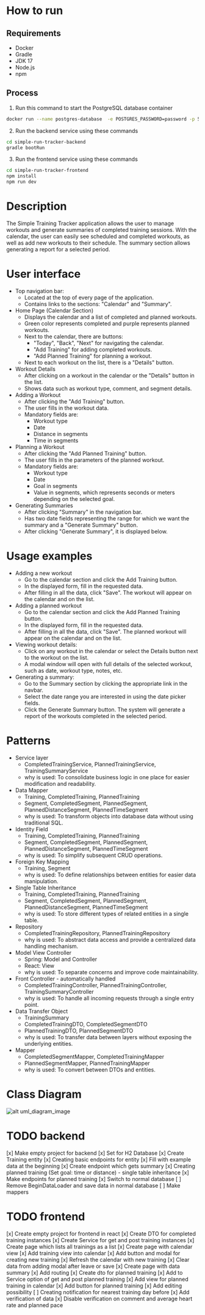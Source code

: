# How to run
## Requirements
- Docker
- Gradle
- JDK 17
- Node.js
- npm
## Process
1. Run this command to start the PostgreSQL database container
```bash
docker run --name postgres-database  -e POSTGRES_PASSWORD=password -p 5432:5432 -d postgres
```
2. Run the backend service using these commands
```bash
cd simple-run-tracker-backend
gradle bootRun
```

3. Run the frontend service using these commands
```bash
cd simple-run-tracker-frontend
npm install
npm run dev
```

# Description
The Simple Training Tracker application allows the user to manage workouts and generate summaries of completed training sessions. With the calendar, the user can easily see scheduled and completed workouts, as well as add new workouts to their schedule. The summary section allows generating a report for a selected period.

# User interface
- Top navigation bar:
    - Located at the top of every page of the application.
    - Contains links to the sections: "Calendar" and "Summary".
- Home Page (Calendar Section)
    - Displays the calendar and a list of completed and planned workouts.
    - Green color represents completed and purple represents planned workouts.
    - Next to the calendar, there are buttons:
        - "Today", "Back", "Next" for navigating the calendar.
        - "Add Training" for adding completed workouts.
        - "Add Planned Training" for planning a workout.
    - Next to each workout on the list, there is a "Details" button.
- Workout Details
    - After clicking on a workout in the calendar or the "Details" button in the list.
    - Shows data such as workout type, comment, and segment details.
- Adding a Workout
    - After clicking the "Add Training" button.
    - The user fills in the workout data.
    - Mandatory fields are:
        - Workout type
        - Date
        - Distance in segments
        - Time in segments
- Planning a Workout
    - After clicking the "Add Planned Training" button.
    - The user fills in the parameters of the planned workout.
    - Mandatory fields are:
        - Workout type
        - Date
        - Goal in segments
        - Value in segments, which represents seconds or meters depending on the selected goal.
- Generating Summaries
    - After clicking "Summary" in the navigation bar.
    - Has two date fields representing the range for which we want the summary and a "Generate Summary" button.
    - After clicking "Generate Summary", it is displayed below.

# Usage examples
- Adding a new workout
    - Go to the calendar section and click the Add Training button.
    - In the displayed form, fill in the requested data.
    - After filling in all the data, click "Save". The workout will appear on the calendar and on the list.
- Adding a planned workout
    - Go to the calendar section and click the Add Planned Training button.
    - In the displayed form, fill in the requested data.
    - After filling in all the data, click "Save". The planned workout will appear on the calendar and on the list.
- Viewing workout details:
    - Click on any workout in the calendar or select the Details button next to the workout on the list.
    - A modal window will open with full details of the selected workout, such as date, workout type, notes, etc.
- Generating a summary:
    - Go to the Summary section by clicking the appropriate link in the navbar.
    - Select the date range you are interested in using the date picker fields.
    - Click the Generate Summary button. The system will generate a report of the workouts completed in the selected period.

# Patterns
- Service layer
    - CompletedTrainingService, PlannedTrainingService, TrainingSummaryService
    - why is used: To consolidate business logic in one place for easier modification and readability.
- Data Mapper
    - Training, CompletedTraining, PlannedTraining
    - Segment, CompletedSegment, PlannedSegment, PlannedDistanceSegment, PlannedTimeSegment
    - why is used: To transform objects into database data without using traditional SQL.
- Identity Field
    - Training, CompletedTraining, PlannedTraining
    - Segment, CompletedSegment, PlannedSegment, PlannedDistanceSegment, PlannedTimeSegment
    - why is used: To simplify subsequent CRUD operations.
- Foreign Key Mapping
    - Training, Segment
    - why is used: To define relationships between entities for easier data manipulation.
- Single Table Inheritance
    - Training, CompletedTraining, PlannedTraining
    - Segment, CompletedSegment, PlannedSegment, PlannedDistanceSegment, PlannedTimeSegment
    - why is used: To store different types of related entities in a single table.
- Repository
    - CompletedTrainingRepository, PlannedTrainingRepository
    - why is used: To abstract data access and provide a centralized data handling mechanism.
- Model View Controller
    - Spring: Model and Controller
    - React: View
    - why is used: To separate concerns and improve code maintainability.
- Front Controller - automatically handled
    - CompletedTrainingController, PlannedTrainingController, TrainingSummaryController
    - why is used: To handle all incoming requests through a single entry point.
- Data Transfer Object
    - TrainingSummary
    - CompletedTrainingDTO, CompletedSegmentDTO
    - PlannedTrainingDTO, PlannedSegmentDTO
    - why is used: To transfer data between layers without exposing the underlying entities.
- Mapper
    - CompletedSegmentMapper, CompletedTrainingMapper
    - PlannedSegmentMapper, PlannedTrainingMapper
    - why is used: To convert between DTOs and entities.

# Class Diagram
![alt uml_diagram_image](main.png)

# TODO backend
[x] Make empty project for backend
[x] Set for H2 Database
[x] Create Training entity
[x] Creating basic endpoints for entity
[x] Fill with example data at the beginning
[x] Create endpoint which gets summary
[x] Creating planned training (Set goal: time or distance) - single table inheritance
[x] Make endpoints for planned training
[x] Switch to normal database
[ ] Remove BeginDataLoader and save data in normal database
[ ] Make mappers

# TODO frontend
[x] Create empty project for frontend in react
[x] Create DTO for completed training instances
[x] Create Service for get and post training instances
[x] Create page which lists all trainings as a list
[x] Create page with calendar view
[x] Add training view into calendar
[x] Add button and modal for creating new training
[x] Refresh the calendar with new training
[x] Clear data from adding modal after leave or save
[x] Create page with data summary
[x] Add routing
[x] Create dto for planned training
[x] Add to Service option of get and post planned training
[x] Add view for planned training in calendar
[x] Add button for planned training
[x] Add editing possibility
[ ] Creating notification for nearest training day before
[x] Add verification of data
[x] Disable verification on comment and average heart rate and planned pace